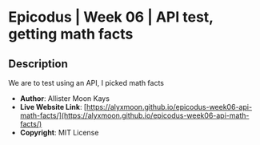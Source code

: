 # Epicodus | Week 06 | API test, getting math facts

## Description

We are to test using an API, I picked math facts

- **Author**: Allister Moon Kays
- **Live Website Link**: [https://alyxmoon.github.io/epicodus-week06-api-math-facts/](https://alyxmoon.github.io/epicodus-week06-api-math-facts/)
- **Copyright**: MIT License
